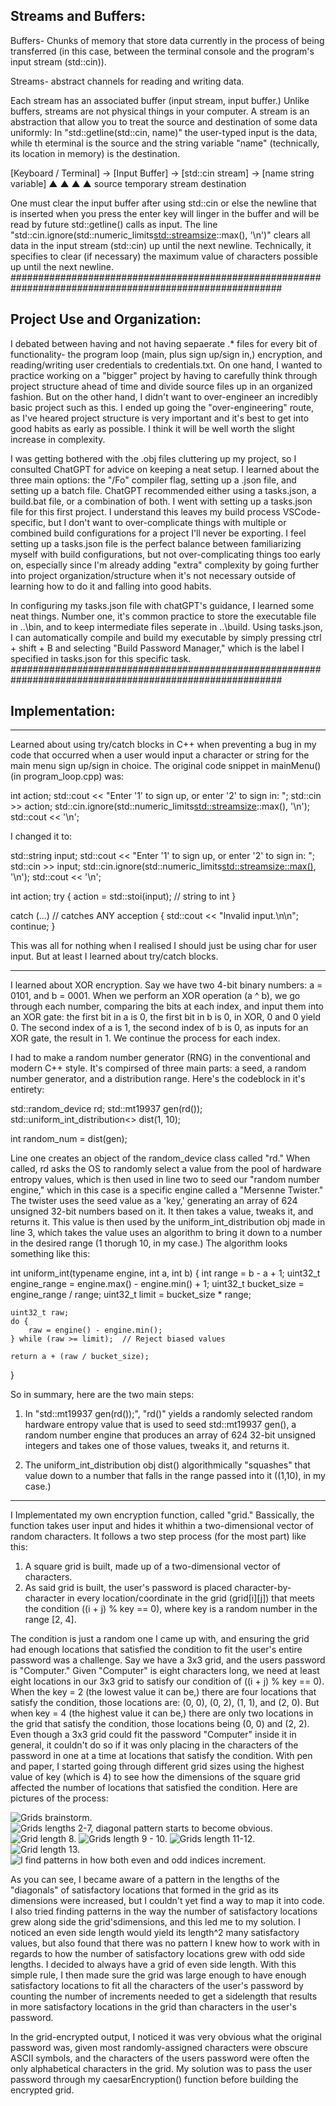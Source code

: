## Streams and Buffers:

Buffers- Chunks of memory that store data currently in the process of being transferred (in this case, between the terminal console and the program's input stream (std::cin)). 

Streams- abstract channels for reading and writing data.

Each stream has an associated buffer (input stream, input buffer.) Unlike buffers, streams are not physical things in your computer. A stream is an abstraction that allow you to treat the source and destination of some data uniformly: In "std::getline(std::cin, name)" the user-typed input  is the data, while th eterminal is the source and the string variable "name" (technically, its location in memory) is the destination.


[Keyboard / Terminal] → [Input Buffer] → [std::cin stream] → [name string variable]
         ▲                     ▲                  ▲                     ▲
       source              temporary         stream              destination


One must clear the input buffer after using std::cin or else the newline that is inserted when you press the enter key will linger in the buffer and will be read by future std::getline() calls as input. The line "std::cin.ignore(std::numeric_limits<std::streamsize>::max(), '\n')" clears all data in the input stream (std::cin) up until the next newline. Technically, it specifies to clear (if necessary) the maximum value of characters possible up until the next newline.
#########################################################################################################

## Project Use and Organization:

I debated between having and not having sepaerate .* files for every bit of functionality- the program loop (main, plus sign up/sign in,) encryption, and reading/writing user credentials to credentials.txt. On one hand, I wanted to practice working on a "bigger" project by having to carefully think through project structure ahead of time and divide source files up in an organized fashion. But on the other hand, I didn't want to over-engineer an incredibly basic project such as this. I ended up going the "over-engineering" route, as I've heared project structure is very important and it's best to get into good habits as early as possible. I think it will be well worth the slight increase in complexity. 

I was getting bothered with the .obj files cluttering up my project, so I consulted ChatGPT for advice on keeping a neat setup. I learned about the three main options: the "/Fo" compiler flag, setting up a .json file, and setting up a batch file. ChatGPT recommended either using a tasks.json, a build.bat file, or a combination of both. I went with setting up a tasks.json file for this first project. I understand this leaves my build process VSCode-specific, but I don't want to over-complicate things with multiple or combined build configurations for a project I'll never be exporting. I feel setting up a tasks.json file is the perfect balance between familiarizing myself with build configurations, but not over-complicating things too early on, especially since I'm already adding "extra" complexity by going further into project organization/structure when it's not necessary outside of learning how to do it and falling into good habits. 

In configuring my tasks.json file with chatGPT's guidance, I learned some neat things. Number one, it's common practice to store the executable file in ..\bin, and to keep intermediate files seperate in ..\build. Using tasks.json, I can automatically compile and build my executable by simply pressing ctrl + shift + B and selecting "Build Password Manager," which is the label I specified in tasks.json for this specific task.
#########################################################################################################

## Implementation:

----
Learned about using try/catch blocks in C++ when preventing a bug in my code that occurred when a user would input a character or string for the main menu sign up/sign in choice. The original code snippet in mainMenu() (in program_loop.cpp) was:

int action;
std::cout << "Enter '1' to sign up, or enter '2' to sign in: ";
std::cin >> action;
std::cin.ignore(std::numeric_limits<std::streamsize>::max(), '\n');
std::cout << '\n';

I changed it to:

std::string input;
std::cout << "Enter '1' to sign up, or enter '2' to sign in: ";
std::cin >> input;
std::cin.ignore(std::numeric_limits<std::streamsize::max()>, '\n');
std::cout << '\n';

int action;
try 
{
    action = std::stoi(input); // string to int
}

catch (...) // catches ANY acception
{
    std::cout << "Invalid input.\n\n";
    continue;
}

This was all for nothing when I realised I should just be using char for user input. But at least I learned about try/catch blocks.

----
I learned about XOR encryption. Say we have two 4-bit binary numbers: a = 0101, and b = 0001. When we perform an XOR operation (a ^ b), we go through each number, comparing the bits at each index, and input them into an XOR gate: the first bit in a is 0, the first bit in b is 0, in XOR, 0 and 0 yield 0. The second index of a is 1, the second index of b is 0, as inputs for an XOR gate, the result in 1. We continue the process for each index.

I had to make a random number generator (RNG) in the conventional and modern C++ style. It's compirsed of three main parts: a seed, a random number generator, and a distribution range. Here's the codeblock in it's entirety:

std::random_device rd;
std::mt19937 gen(rd());
std::uniform_int_distribution<> dist(1, 10);

int random_num = dist(gen);

Line one creates an object of the random_device class called "rd." When called, rd asks the OS to randomly select a value from the pool of hardware entropy values, which is then used in line two to seed our "random number engine," which in this case is a specific engine called a "Mersenne Twister." The twister uses the seed value as a  'key,' generating an array of 624 unsigned 32-bit numbers based on it. It then takes a value, tweaks it, and returns it. This value is then used by the uniform_int_distribution
obj made in line 3, which takes the value uses an algorithm to bring it down to a number in the desired range (1 thorugh 10, in my case.) The algorithm looks something like this:

int uniform_int(typename engine, int a, int b) {
    int range = b - a + 1;
    uint32_t engine_range = engine.max() - engine.min() + 1;
    uint32_t bucket_size = engine_range / range;
    uint32_t limit = bucket_size * range;

    uint32_t raw;
    do {
        raw = engine() - engine.min();
    } while (raw >= limit);  // Reject biased values

    return a + (raw / bucket_size);
}

So in summary, here are the two main steps: 
1) In "std::mt19937 gen(rd());", "rd()" yields a randomly selected random hardware entropy value that is used to seed std::mt19937 gen(), a random number engine that produces an array of 624 32-bit unsigned integers and takes one of those values, tweaks it, and returns it.

2) The uniform_int_distribution obj dist() algorithmically "squashes" that value down to a number that falls in the range passed into it ((1,10), in my case.)

----
I Implementated my own encryption function, called "grid." Bassically, the function takes user input and hides it whithin a two-dimensional vector of random characters. It follows a two step process (for the most part) like this:

1) A square grid is built, made up of a two-dimensional vector of characters.
2) As said grid is built, the user's password is placed character-by-character in every location/coordinate in the grid (grid[i][j]) that meets the condition ((i + j) % key == 0), where key is a random number in the range [2, 4].

The condition is just a random one I came up with, and ensuring the grid had enough locations that satisfied the condition to fit the user's entire password was a challenge. Say we have a 3x3 grid, and the users password is "Computer." Given "Computer" is eight characters long, we need at least eight locations in our 3x3 grid to satisfy our condition of ((i + j) % key == 0). When the key = 2 (the lowest value it can be,) there are four locations that satisfy the condition, those locations are: (0, 0), (0, 2), (1, 1), and (2, 0). But when key = 4 (the highest value it can be,) there are only two locations in the grid that satisfy the condition, those locations being (0, 0) and (2, 2). Even though a 3x3 grid could fit the password "Computer" inside it in general, it couldn't do so if it was only placing in the characters of the password in one at a time at locations that satisfy the condition. With pen and paper, I started going through different grid sizes using the highest value of key (which is 4) to see how the dimensions of the square grid affected the number of locations that satisfied the condition. Here are pictures of the process: 

![Grids brainstorm.](images/Grids0.jpg)
![Grids lengths 2-7, diagonal pattern starts to become obvious.](images/Grids1.jpg)
![Grid length 8.](images/Grids2.jpg)
![Grids length 9 - 10.](images/Grids3.jpg)
![Grids length 11-12.](images/Grids4.jpg)
![Grid length 13.](images/Grids5.jpg)
![I find patterns in how both even and odd indices increment.](images/Grids6.jpg)


As you can see, I became aware of a pattern in the lengths of the "diagonals" of satisfactory locations that formed in the grid as its dimensions were increased, but I couldn't yet find a way to map it into code. I also tried finding patterns in the way the number of satisfactory locations grew along side the grid'sdimensions, and this led me to my solution. I noticed an even side length would yield its length^2 many satisfactory values, but also found that there was no pattern I knew how to work with in regards to how the number of satisfactory locations grew with odd side lengths. I decided to always have a grid of even side length. With this simple rule, I then made sure the grid was large enough to have enough satisfactory locations to fit all the characters of the user's password by counting the number of increments needed to get a sidelength that results in more satisfactory locations in the grid than characters in the user's password.

In the grid-encrypted output, I noticed it was very obvious what the original password was, given most randomly-assigned characters were obscure ASCII symbols, and the characters of the users password were often the only alphabetical characters in the grid. My solution was to pass the user password through my caesarEncryption() function before building the encrypted grid. 

